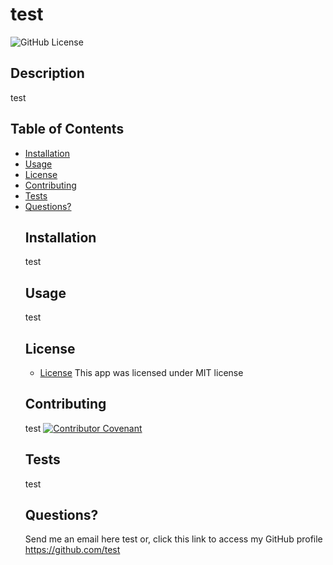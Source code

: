 # test
  ![GitHub License](https://img.shields.io/badge/license-MIT-green.svg)
  ## Description
  test
  ## Table of Contents
  - [Installation](#installation)
- [Usage](#usage)
- [License](#license)
- [Contributing](#contributing)
- [Tests](#tests)
- [Questions?](#questions)
  ## Installation
  test
  ## Usage
  test
  ## License
  * [License](https://opensource.org/license/mit/)
  This app was licensed under MIT license
  ## Contributing
  test
  [![Contributor Covenant](https://img.shields.io/badge/Contributor%20Covenant-2.1-4baaaa.svg)](code_of_conduct.md)
  ## Tests
  test
  ## Questions?
  Send me an email here test or, click this link to access my GitHub profile https://github.com/test
